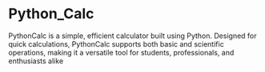 # Python_Calc
PythonCalc is a simple, efficient calculator built using Python. Designed for quick calculations, PythonCalc supports both basic and scientific operations, making it a versatile tool for students, professionals, and enthusiasts alike
